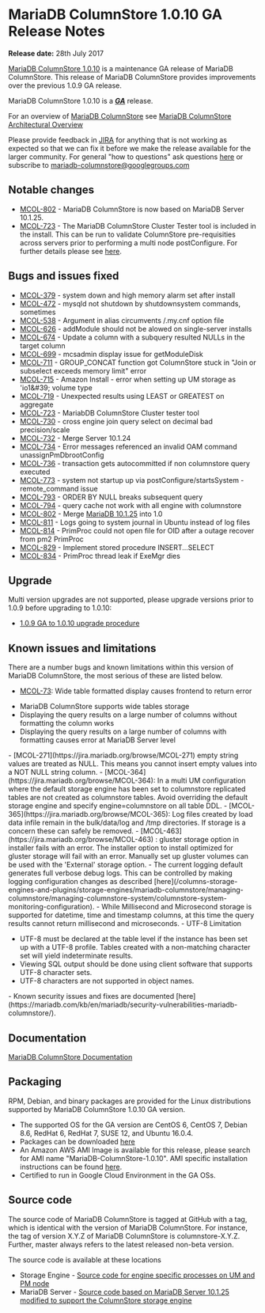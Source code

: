 # MariaDB ColumnStore 1.0.10 GA Release Notes

<strong>Release date:</strong> 28th July 2017

[MariaDB ColumnStore 1.0.10](/columns-storage-engines-and-plugins/storage-engines/mariadb-columnstore) is a maintenance GA release of MariaDB ColumnStore. This release of MariaDB ColumnStore provides improvements over the previous 1.0.9 GA release.

MariaDB ColumnStore 1.0.10 is a <strong><em>[GA](/kb/en/release-criteria/)</em></strong> release.

For an overview of [MariaDB ColumnStore](/columns-storage-engines-and-plugins/storage-engines/mariadb-columnstore) see [MariaDB ColumnStore Architectural Overview](/columns-storage-engines-and-plugins/storage-engines/mariadb-columnstore/columnstore-architecture/columnstore-architectural-overview)

Please provide feedback in [JIRA](https://jira.mariadb.org/browse/MCOL) for anything that is not working as expected so that we can fix it before we make the release available for the larger community.
For general "how to questions" ask questions [here](/columns-storage-engines-and-plugins/storage-engines/mariadb-columnstore) or subscribe to mariadb-columnstore@googlegroups.com

## Notable changes

- [MCOL-802](https://jira.mariadb.org/browse/MCOL-802) - MariaDB ColumnStore is now based on MariaDB Server 10.1.25.
- [MCOL-723](https://jira.mariadb.org/browse/MCOL-723) - The MariaDB ColumnStore Cluster Tester tool is included in the install. This can be run to validate ColumnStore pre-requisities across servers prior to performing a multi node postConfigure. For further details please see [here](/columns-storage-engines-and-plugins/storage-engines/mariadb-columnstore/columnstore-getting-started/preparing-and-installing-mariadb-columnstore-11x/mariadb-columnstore-cluster-test-tool).

## Bugs and issues fixed

- [MCOL-379](https://jira.mariadb.org/browse/MCOL-379) - system down and high memory alarm set after install
- [MCOL-472](https://jira.mariadb.org/browse/MCOL-472) - mysqld not shutdown by shutdownsystem commands, sometimes
- [MCOL-538](https://jira.mariadb.org/browse/MCOL-538) - Argument in alias circumvents /.my.cnf option file
- [MCOL-626](https://jira.mariadb.org/browse/MCOL-626) - addModule should not be alowed on single-server installs
- [MCOL-674](https://jira.mariadb.org/browse/MCOL-674) - Update a column with a subquery resulted NULLs in the target column
- [MCOL-699](https://jira.mariadb.org/browse/MCOL-699) - mcsadmin display issue for getModuleDisk
- [MCOL-711](https://jira.mariadb.org/browse/MCOL-711) - GROUP_CONCAT function got ColumnStore stuck in "Join or subselect exceeds memory limit" error
- [MCOL-715](https://jira.mariadb.org/browse/MCOL-715) - Amazon Install - error when setting up UM storage as 'io1&amp;#39; volume type
- [MCOL-719](https://jira.mariadb.org/browse/MCOL-719) - Unexpected results using LEAST or GREATEST on aggregate
- [MCOL-723](https://jira.mariadb.org/browse/MCOL-723) - MariabDB ColumnStore Cluster tester tool
- [MCOL-730](https://jira.mariadb.org/browse/MCOL-730) - cross engine join query select on decimal bad precision/scale
- [MCOL-732](https://jira.mariadb.org/browse/MCOL-732) - Merge Server 10.1.24
- [MCOL-734](https://jira.mariadb.org/browse/MCOL-734) - Error messages referenced an invalid OAM command unassignPmDbrootConfig
- [MCOL-736](https://jira.mariadb.org/browse/MCOL-736) - transaction gets autocommitted if non columnstore query executed
- [MCOL-773](https://jira.mariadb.org/browse/MCOL-773) - system not startup up via postConfigure/startsSystem - remote_command issue
- [MCOL-793](https://jira.mariadb.org/browse/MCOL-793) - ORDER BY NULL breaks subsequent query
- [MCOL-794](https://jira.mariadb.org/browse/MCOL-794) - query cache not work with all engine with columnstore
- [MCOL-802](https://jira.mariadb.org/browse/MCOL-802) - Merge [MariaDB 10.1.25](/kb/en/mariadb-10125-release-notes/) into 1.0
- [MCOL-811](https://jira.mariadb.org/browse/MCOL-811) - Logs going to system journal in Ubuntu instead of log files
- [MCOL-814](https://jira.mariadb.org/browse/MCOL-814) - PrimProc could not open file for OID after a outage recover from pm2 PrimProc
- [MCOL-829](https://jira.mariadb.org/browse/MCOL-829) - Implement stored procedure INSERT...SELECT
- [MCOL-834](https://jira.mariadb.org/browse/MCOL-834) - PrimProc thread leak if ExeMgr dies

## Upgrade

Multi version upgrades are not supported, please upgrade versions prior to 1.0.9 before upgrading to 1.0.10:

- [1.0.9 GA to 1.0.10 upgrade procedure](/columns-storage-engines-and-plugins/storage-engines/mariadb-columnstore/mariadb-columnstore-columnstore/mariadb-columnstore-10-upgrades/mariadb-columnstore-software-upgrade-109-to-1010)

## Known issues and limitations

There are a number bugs and known limitations within this version of MariaDB ColumnStore, the most serious of these are listed below.

- [MCOL-73](https://jira.mariadb.org/browse/MCOL-73): Wide table formatted display causes frontend to return error
<ul start="1"><li>MariaDB ColumnStore supports wide tables storage
</li><li>Displaying the query results on a large number of columns without formatting the column works
</li><li>Displaying the query results on a large number of columns with formatting causes error at MariaDB Server level
</li></ul>
- [MCOL-271](https://jira.mariadb.org/browse/MCOL-271)  empty string values are treated as NULL. This means you cannot insert empty values into a NOT NULL string column.
- [MCOL-364](https://jira.mariadb.org/browse/MCOL-364): In a multi UM configuration where the default storage engine has been set to columnstore replicated tables are not created as columnstore tables. Avoid overriding the default storage engine and specify engine=columnstore on all table DDL.
- [MCOL-365](https://jira.mariadb.org/browse/MCOL-365): Log files created by load data infile remain in the bulk/data/log and /tmp directories. If storage is a concern these can safely be removed.
- [MCOL-463](https://jira.mariadb.org/browse/MCOL-463) : gluster storage option in installer fails with an error. The installer option to install optimized for gluster storage will fail with an error. Manually set up gluster volumes can be used with the 'External' storage option.
- The current logging default generates full verbose debug logs. This can be controlled by making logging configuration changes as described [here](/columns-storage-engines-and-plugins/storage-engines/mariadb-columnstore/managing-columnstore/managing-columnstore-system/columnstore-system-monitoring-configuration).
- While Millisecond and Microsecond storage is supported for datetime, time and timestamp columns, at this time the query results cannot return millisecond and microseconds.
- UTF-8 Limitation
<ul start="1"><li>UTF-8 must be declared at the table level if the instance has been set up with a UTF-8 profile. Tables created with a non-matching character set will yield indeterminate results. 
</li><li>Viewing SQL output should be done using client software that supports UTF-8 character sets. 
</li><li>UTF-8 characters are not supported in object names. 
</li></ul>
- Known security issues and fixes are documented [here](https://mariadb.com/kb/en/mariadb/security-vulnerabilities-mariadb-columnstore/).

## Documentation

[MariaDB ColumnStore Documentation](/columns-storage-engines-and-plugins/storage-engines/mariadb-columnstore)

## Packaging

RPM, Debian, and binary packages are provided for the Linux distributions supported by MariaDB ColumnStore 1.0.10 GA version.

- The supported OS for the GA version are CentOS 6, CentOS 7, Debian 8.6, RedHat 6, RedHat 7, SUSE 12, and Ubuntu 16.0.4.
- Packages can be downloaded [here](https://mariadb.com/downloads/columnstore)
- An Amazon AWS AMI Image is available for this release, please search for AMI name "MariaDB-ColumnStore-1.0.10". AMI specific installation instructions can be found [here](/columns-storage-engines-and-plugins/storage-engines/mariadb-columnstore/columnstore-getting-started/installing-and-configuring-a-columnstore-system-using-the-amazon-ami).
- Certified to run in Google Cloud Environment in the GA OSs.

## Source code

The source code of MariaDB ColumnStore is tagged at GitHub with a tag, which is identical with the version of MariaDB ColumnStore. For instance, the tag of version X.Y.Z of MariaDB ColumnStore is columnstore-X.Y.Z. Further, master always refers to the latest released non-beta version.

The source code is available at these locations

- Storage Engine - [Source code for engine specific processes on UM and PM node](https://github.com/mariadb-corporation/mariadb-columnstore-engine)
- MariaDB Server - [Source code based on MariaDB Server 10.1.25 modified to support the ColumnStore storage engine](https://github.com/mariadb-corporation/mariadb-columnstore-server)